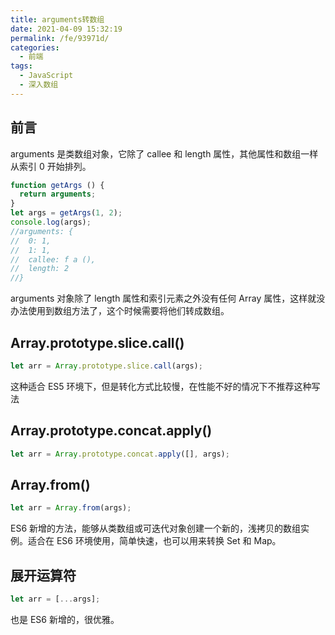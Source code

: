 ```yaml
---
title: arguments转数组
date: 2021-04-09 15:32:19
permalink: /fe/93971d/
categories:
  - 前端
tags:
  - JavaScript
  - 深入数组
---
```

## 前言
arguments 是类数组对象，它除了 callee 和 length 属性，其他属性和数组一样从索引 0 开始排列。
```javascript
function getArgs () {
  return arguments;
}
let args = getArgs(1, 2);
console.log(args);
//arguments: {
//  0: 1,
//  1: 1,
//  callee: f a (),
//  length: 2
//}
```
arguments 对象除了 length 属性和索引元素之外没有任何 Array 属性，这样就没办法使用到数组方法了，这个时候需要将他们转成数组。


## Array.prototype.slice.call()
```javascript
let arr = Array.prototype.slice.call(args);
```
这种适合 ES5 环境下，但是转化方式比较慢，在性能不好的情况下不推荐这种写法

## Array.prototype.concat.apply()
```javascript
let arr = Array.prototype.concat.apply([], args);
```

## Array.from()
```javascript
let arr = Array.from(args);
```
ES6 新增的方法，能够从类数组或可迭代对象创建一个新的，浅拷贝的数组实例。适合在 ES6 环境使用，简单快速，也可以用来转换 Set 和 Map。

## 展开运算符
```javascript
let arr = [...args];
```
也是 ES6 新增的，很优雅。